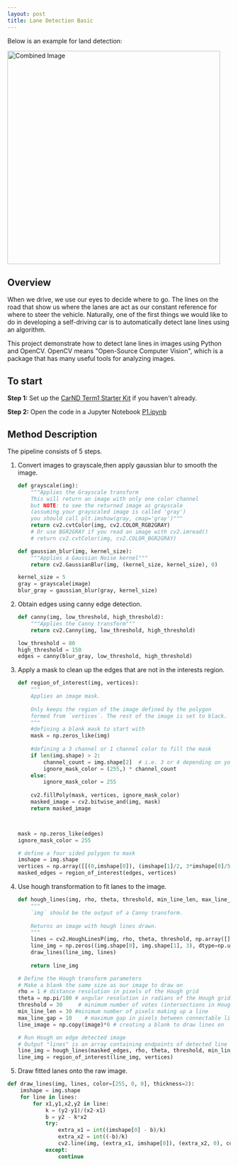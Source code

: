 ```yaml
---
layout: post
title: Lane Detection Basic 
---
```


Below is an example for land detection:

<img src="https://github.com/jiajuns/LaneDetectionBasic/blob/master/examples/laneLines_thirdPass.jpg" width="480" alt="Combined Image" />

Overview
---

When we drive, we use our eyes to decide where to go.  The lines on the road that show us where the lanes are act as our constant reference for where to steer the vehicle.  Naturally, one of the first things we would like to do in developing a self-driving car is to automatically detect lane lines using an algorithm.

This project demonstrate how to detect lane lines in images using Python and OpenCV. OpenCV means "Open-Source Computer Vision", which is a package that has many useful tools for analyzing images.  

To start
---
**Step 1:** Set up the [CarND Term1 Starter Kit](https://classroom.udacity.com/nanodegrees/nd013/parts/fbf77062-5703-404e-b60c-95b78b2f3f9e/modules/83ec35ee-1e02-48a5-bdb7-d244bd47c2dc/lessons/8c82408b-a217-4d09-b81d-1bda4c6380ef/concepts/4f1870e0-3849-43e4-b670-12e6f2d4b7a7) if you haven't already.

**Step 2:** Open the code in a Jupyter Notebook [P1.ipynb](https://github.com/jiajuns/LaneDetectionBasic/blob/master/P1.ipynb)


Method Description
---
The pipeline consists of 5 steps.

1. Convert images to grayscale,then apply gaussian blur to smooth the image.

    ```python
    def grayscale(img):
        """Applies the Grayscale transform
        This will return an image with only one color channel
        but NOTE: to see the returned image as grayscale
        (assuming your grayscaled image is called 'gray')
        you should call plt.imshow(gray, cmap='gray')"""
        return cv2.cvtColor(img, cv2.COLOR_RGB2GRAY)
        # Or use BGR2GRAY if you read an image with cv2.imread()
        # return cv2.cvtColor(img, cv2.COLOR_BGR2GRAY)

    def gaussian_blur(img, kernel_size):
        """Applies a Gaussian Noise kernel"""
        return cv2.GaussianBlur(img, (kernel_size, kernel_size), 0)

    kernel_size = 5
    gray = grayscale(image)
    blur_gray = gaussian_blur(gray, kernel_size)
    ```

2. Obtain edges using canny edge detection.

    ```python
    def canny(img, low_threshold, high_threshold):
        """Applies the Canny transform"""
        return cv2.Canny(img, low_threshold, high_threshold)

    low_threshold = 80
    high_threshold = 150
    edges = canny(blur_gray, low_threshold, high_threshold)
    ```

3. Apply a mask to clean up the edges that are not in the interests region.

    ```python
    def region_of_interest(img, vertices):
        """
        Applies an image mask.
        
        Only keeps the region of the image defined by the polygon
        formed from `vertices`. The rest of the image is set to black.
        """
        #defining a blank mask to start with
        mask = np.zeros_like(img)   
        
        #defining a 3 channel or 1 channel color to fill the mask
        if len(img.shape) > 2:
            channel_count = img.shape[2]  # i.e. 3 or 4 depending on your image
            ignore_mask_color = (255,) * channel_count
        else:
            ignore_mask_color = 255
            
        cv2.fillPoly(mask, vertices, ignore_mask_color)
        masked_image = cv2.bitwise_and(img, mask)
        return masked_image



    mask = np.zeros_like(edges)   
    ignore_mask_color = 255   

    # define a four sided polygon to mask
    imshape = img.shape
    vertices = np.array([[(0,imshape[0]), (imshape[1]/2, 3*imshape[0]/5), (imshape[1]/2, 3*imshape[0]/5), (imshape[1],imshape[0])]], dtype=np.int32)
    masked_edges = region_of_interest(edges, vertices)
    ```

4. Use hough transformation to fit lanes to the image.

    ```python
    def hough_lines(img, rho, theta, threshold, min_line_len, max_line_gap):
        """
        `img` should be the output of a Canny transform.
            
        Returns an image with hough lines drawn.
        """
        lines = cv2.HoughLinesP(img, rho, theta, threshold, np.array([]), minLineLength=min_line_len, maxLineGap=max_line_gap)
        line_img = np.zeros((img.shape[0], img.shape[1], 3), dtype=np.uint8)
        draw_lines(line_img, lines)
        
        return line_img

    # Define the Hough transform parameters
    # Make a blank the same size as our image to draw on
    rho = 1 # distance resolution in pixels of the Hough grid
    theta = np.pi/180 # angular resolution in radians of the Hough grid
    threshold = 30     # minimum number of votes (intersections in Hough grid cell)
    min_line_len = 30 #minimum number of pixels making up a line
    max_line_gap = 10    # maximum gap in pixels between connectable line segments
    line_image = np.copy(image)*0 # creating a blank to draw lines on

    # Run Hough on edge detected image
    # Output "lines" is an array containing endpoints of detected line segments
    line_img = hough_lines(masked_edges, rho, theta, threshold, min_line_len, max_line_gap)
    line_img = region_of_interest(line_img, vertices)
    ```

5. Draw fitted lanes onto the raw image.
```python
def draw_lines(img, lines, color=[255, 0, 0], thickness=2):
    imshape = img.shape
    for line in lines:
        for x1,y1,x2,y2 in line:
            k = (y2-y1)/(x2-x1)
            b = y2 - k*x2
            try:
                extra_x1 = int((imshape[0] - b)/k)
                extra_x2 = int((-b)/k)
                cv2.line(img, (extra_x1, imshape[0]), (extra_x2, 0), color, thickness)
            except:
                continue
```
